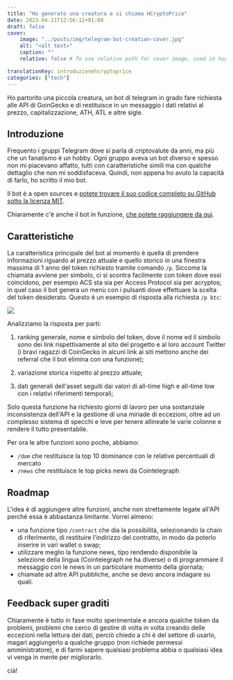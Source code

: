 ```yaml
---
title: "Ho generato una creatura e si chiama HCryptoPrice"
date: 2023-04-21T12:56:12+01:00
draft: false
cover:
    image: "../posts/img/telegram-bot-creation-cover.jpg"
    alt: "<alt text>"
    caption: ""
    relative: false # To use relative path for cover image, used in hugo Page-bundles

translationKey: introduzionehcryptoprice
categories: ["tech"]
---
```


Ho partorito una piccola creatura, un bot di telegram in grado fare richiesta alle API di GoinGecko e di restituisce in un messaggio i dati relativi al prezzo, capitalizzazione, ATH, ATL e altre sigle.

## Introduzione

Frequento i gruppi Telegram dove si parla di criptovalute da anni, ma più che un fanatismo è un hobby. Ogni gruppo aveva un bot diverso e spesso non mi piacevano affatto, tutti con caratteristiche simili ma con qualche dettaglio che non mi soddisfaceva. Quindi, non appena ho avuto la capacità di farlo, ho scritto il mio bot.

Il bot è a open sources e [potete trovare il suo codice completo su GitHub sotto la licenza MIT](https://github.com/halon176/h-crypto-price-bot).

Chiaramente c'è anche il bot in funzione, [che potete raggiungere da qui](https://t.me/h_crypto_price_bot).

## Caratteristiche

La caratteristica principale del bot al momento è quella di prendere informazioni riguardo al prezzo attuale e quello storico in una finestra massima di 1 anno del token richiesto tramite comando `/p`. Siccome la chiamata avviene per simbolo, ci si scontra facilmente con token dove essi coincidono, per esempio ACS sta sia per Access Protocol sia per acryptos; in quel caso il bot genera un menù con i pulsanti dove effettuare la scelta del token desiderato. Questo è un esempio di risposta alla richiesta `/p btc`:

![](../img/bot-price-response.jpg#center)

Analizziamo la risposta per parti:

1) ranking generale, nome e simbolo del token, dove il nome ed il simbolo sono dei link rispettivamente al sito del progetto e al loro account Twitter (i bravi ragazzi di CoinGecko in alcuni link ai siti mettono anche dei referral che il bot elimina con una funzione);

2) variazione storica rispetto al prezzo attuale;

3) dati generali dell'asset seguiti dai valori di all-time high e all-time low con i relativi riferimenti temporali;


Solo questa funzione ha richiesto giorni di lavoro per una sostanziale inconsistenza dell'API e la gestione di una miriade di eccezioni, oltre ad un complesso sistema di specchi e leve per tenere allineate le varie colonne e rendere il tutto presentabile.


Per ora le altre funzioni sono poche, abbiamo:

- `/dom` che restituisce la top 10 dominance con le relative percentuali di mercato
- `/news` che restituisce le top picks news da Cointelegraph


## Roadmap

L'idea è di aggiungere altre funzioni, anche non strettamente legate all'API perché essa è abbastanza limitante. Vorrei almeno:

- una funzione tipo `/contract` che dia la possibilità, selezionando la chain di riferimento, di restituire l'indirizzo del contratto, in modo da poterlo inserire in vari wallet o swap;
- utilizzare meglio la funzione news, tipo rendendo disponibile la selezione della lingua (Cointelegraph ne ha diverse) o di programmare il messaggio con le news in un particolare momento della giornata;
- chiamate ad altre API pubbliche, anche se devo ancora indagare su quali.

## Feedback super graditi

Chiaramente è tutto in fase molto sperimentale e ancora qualche token da problemi, problemi che cerco di gestire di volta in volta creando delle eccezioni nella lettura dei dati, perciò chiedo a chi è del settore di usarlo, magari aggiungerlo a qualche gruppo (non richiede permessi amministratore), e di farmi sapere qualsiasi problema abbia o qualsiasi idea vi venga in mente per migliorarlo.

cià!